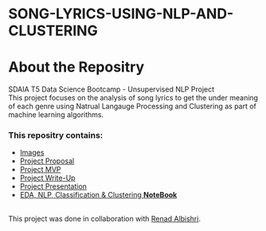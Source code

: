 # SONG-LYRICS-USING-NLP-AND-CLUSTERING
# About the Repositry
SDAIA T5 Data Science Bootcamp - Unsupervised NLP Project <br>
This project focuses on the analysis of song lyrics to get the under meaning of each genre using Natrual Langauge Processing and Clustering as part of machine learning algorithms.
### This repositry contains:
- [Images](https://github.com/AhadAl977/SONG-LYRICS-USING-UNSUPERVISED-NLP/tree/main/images)
- [Project Proposal](https://github.com/AhadAl977/SONG-LYRICS-USING-NLP-AND-CLUSTERING/blob/main/Song%20Lyrics%20Proposal.md)
- [Project MVP](https://github.com/AhadAl977/SONG-LYRICS-USING-UNSUPERVISED-NLP/blob/main/Song%20Lyrics%20MVP.md)
- [Project Write-Up](https://github.com/AhadAl977/SONG-LYRICS-USING-UNSUPERVISED-NLP/blob/main/Song%20Lyric%20Write-Up.md)
- [Project Presentation](https://github.com/AhadAl977/SONG-LYRICS-USING-UNSUPERVISED-NLP/blob/main/Song%20Lyrics%20NLP%20%26%20Clustering.pdf)
- [EDA, NLP, Classification & Clustering **NoteBook**](https://github.com/AhadAl977/SONG-LYRICS-USING-UNSUPERVISED-NLP/blob/main/Song%20Lyrics%20EDA%2C%20NLP%20%26%20Clustering.ipynb)


<br/> This project was done in collaboration with [Renad Albishri](https://github.com/renad-albishri).
